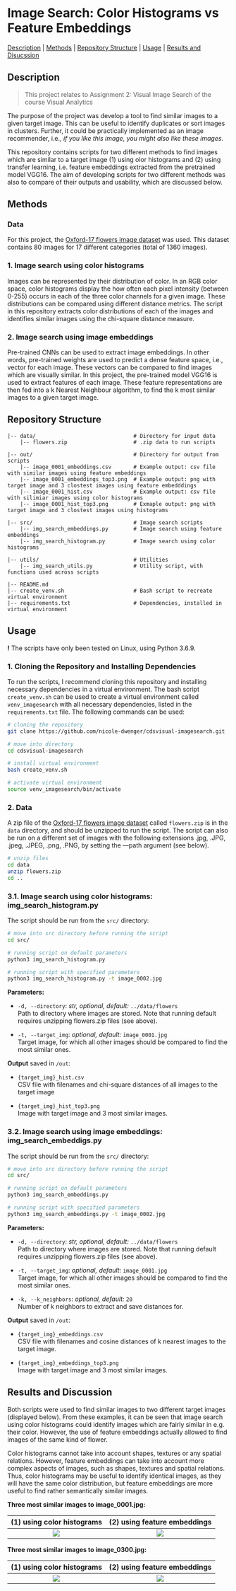 # Image Search: Color Histograms vs Feature Embeddings

[Description](#description) | [Methods](#methods) | [Repository Structure](#repository-structure) | [Usage](#usage) | [Results and Disucssion](#results-and-discussion)

## Description

> This project relates to Assignment 2: Visual Image Search of the course Visual Analytics

The purpose of the project was develop a tool to find similar images to a given target image. This can be useful to identify duplicates or sort images in clusters. Further, it could be practically implemented as an image recommender, i.e., *if you like this image, you might also like these images*.

This repository contains scripts for two different methods to find images which are similar to a target image (1) using olor histograms and (2) using transfer learning, i.e. feature embeddings extracted from the pretrained model VGG16. The aim of developing scripts for two different methods was also to compare of their outputs and usability, which are discussed below. 


## Methods

### Data
For this project, the [Oxford-17 flowers image dataset](https://www.robots.ox.ac.uk/~vgg/data/flowers/17/) was used. This dataset contains 80 images for 17 different categories (total of 1360 images). 

### 1.  Image search using color histograms
Images can be represented by their distribution of color. In an RGB color space, color histograms display the how often each pixel intensity (between 0-255) occurs in each of the three color channels for a given image. These distributions can be compared using different distance metrics. The script in this repository extracts color distributions of each of the images and identifies similar images using the chi-square distance measure.

### 2. Image search using image embeddings
Pre-trained CNNs can be used to extract image embeddings. In other words, pre-trained weights are used to predict a dense feature space, i.e., vector for each image. These vectors can be compared to find images which are visually similar. In this project, the pre-trained model VGG16 is used to extract features of each image. These feature representations are then fed into a k Nearest Neighbour algorithm, to find the k most similar images to a given target image. 


## Repository Structure

```
|-- data/                               # Directory for input data
    |-- flowers.zip                     # .zip data to run scripts 

|-- out/                                # Directory for output from scripts
    |-- image_0001_embeddings.csv       # Example output: csv file with similar images using feature embeddings
    |-- image_0001_embeddings_top3.png  # Example output: png with target image and 3 clostest images using feature embedddings
    |-- image_0001_hist.csv             # Example output: csv file with silimiar images using color histograms
    |-- image_0001_hist_top3.png        # Exmaple output: png with target image and 3 clostest images using histograms

|-- src/                                # Image search scripts
    |-- img_search_embeddings.py        # Image search using feature embeddings
    |-- img_search_histogram.py         # Image search using color histograms

|-- utils/                              # Utilities
    |-- img_search_utils.py             # Utility script, with functions used across scripts

|-- README.md
|-- create_venv.sh                      # Bash script to recreate virtual environment 
|-- requirements.txt                    # Dependencies, installed in virtual environment
```


## Usage 

**!** The scripts have only been tested on Linux, using Python 3.6.9. 


### 1. Cloning the Repository and Installing Dependencies

To run the scripts, I recommend cloning this repository and installing necessary dependencies in a virtual environment. The bash script `create_venv.sh` can be used to create a virtual environment called `venv_imagesearch` with all necessary dependencies, listed in the `requirements.txt` file. The following commands can be used:

```bash
# cloning the repository
git clone https://github.com/nicole-dwenger/cdsvisual-imagesearch.git

# move into directory
cd cdsvisual-imagesearch

# install virtual environment
bash create_venv.sh

# activate virtual environment 
source venv_imagesearch/bin/activate
```


### 2. Data
A zip file of the [Oxford-17 flowers image dataset](https://www.robots.ox.ac.uk/~vgg/data/flowers/17/) called `flowers.zip` is in the `data` directory, and should be unzipped to run the script. The script can also be run on a different set of images with the following extensions .jpg, .JPG, .jpeg, .JPEG, .png, .PNG,  by setting the —path argument (see below). 

```bash
# unzip files
cd data
unzip flowers.zip
cd ..
```

### 3.1. Image search using color histograms: img_search_histogram.py

The script should be run from the `src/` directory:
```bash
# move into src directory before running the script
cd src/

# running script on default parameters
python3 img_search_histogram.py

# running script with specified parameters
python3 img_search_histogram.py -t image_0002.jpg
```

__Parameters:__
- `-d, --directory`: *str, optional, default:*  `../data/flowers`\
  Path to directory where images are stored. Note that running default requires unzipping flowers.zip files (see above). 

- `-t, --target_img`: *optional, default:* `image_0001.jpg`\
  Target image, for which all other images should be compared to find the most similar ones. 


__Output__ saved in `/out`:
- `{target_img}_hist.csv`\
  CSV file with filenames and chi-square distances of all images to the target image

- `{target_img}_hist_top3.png`\
  Image with target image and 3 most similar images. 


### 3.2. Image search using image embeddings: img_search_embeddigs.py

The script should be run from the `src/` directory:
```bash
# move into src directory before running the script
cd src/

# running script on default parameters
python3 img_search_embeddings.py

# running script with specified parameters
python3 img_search_embeddings.py -t image_0002.jpg
```

__Parameters:__
- `-d, --directory`: *str, optional, default:*  `../data/flowers`\
  Path to directory where images are stored. Note that running default requires unzipping flowers.zip files (see above). 

- `-t, --target_img`: *optional, default:* `image_0001.jpg`\
  Target image, for which all other images should be compared to find the most similar ones. 

- `-k, --k_neighbors`: *optional, default:* `20`\
  Number of k neighbors to extract and save distances for. 


__Output__ saved in `/out`:
- `{target_img}_embeddings.csv`\
  CSV file with filenames and cosine distances of k nearest images to the target image. 

- `{target_img}_embeddings_top3.png`\
  Image with target image and 3 most similar images.


## Results and Discussion 
Both scripts were used to find similar images to two different target images (displayed below). From these examples, it can be seen that image search using color histograms could identify images which are fairly similar in e.g. their color. However, the use of feature embeddings actually allowed to find images of the same kind of flower. 

Color histograms cannot take into account shapes, textures or any spatial relations. However, feature embeddings can take into account more complex aspects of images, such as shapes, textures and spatial relations. Thus, color histograms may be useful to identify identical images, as they will have the same color distribution, but feature embeddings are more useful to find rather semantically similar images.  

__Three most similar images to image_0001.jpg:__

 (1) using color histograms | (2) using feature embeddings
:-------------------------:|:-------------------------:
![](https://github.com/nicole-dwenger/cdsvisual-imagesearch/blob/master/out/image_0001_hist_top3.png)  |  ![](https://github.com/nicole-dwenger/cdsvisual-imagesearch/blob/master/out/image_0001_embeddings_top3.png)


__Three most similar images to image_0300.jpg:__

 (1) using color histograms | (2) using feature embeddings
:-------------------------:|:-------------------------:
![](https://github.com/nicole-dwenger/cdsvisual-imagesearch/blob/master/out/image_1320_hist_top3.png)  |  ![](https://github.com/nicole-dwenger/cdsvisual-imagesearch/blob/master/out/image_1320_embeddings_top3.png)

